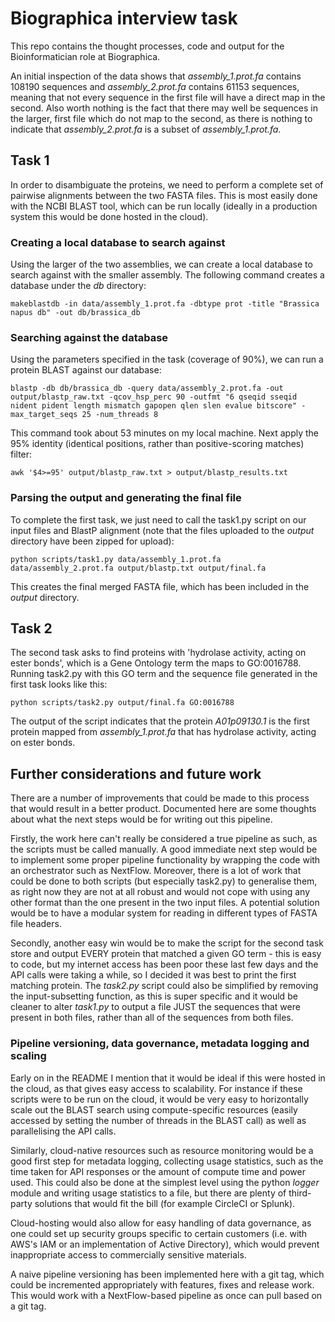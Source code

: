 # Biographica interview task

This repo contains the thought processes, code and output for the Bioinformatician role at Biographica.

An initial inspection of the data shows that *assembly_1.prot.fa* contains 108190 sequences and *assembly_2.prot.fa* 
contains 61153 sequences, meaning that not every sequence in the first file will have a direct map in the second. Also
worth nothing is the fact that there may well be sequences in the larger, first file which do not map to the second, as
there is nothing to indicate that *assembly_2.prot.fa* is a subset of *assembly_1.prot.fa*.


## Task 1

In order to disambiguate the proteins, we need to perform a complete set of pairwise alignments between the two FASTA 
files. This is most easily done with the NCBI BLAST tool, which can be run locally (ideally in a production system this
would be done hosted in the cloud).

### Creating a local database to search against

Using the larger of the two assemblies, we can create a local database to search against with the smaller assembly. The
following command creates a database under the *db* directory:

`makeblastdb -in data/assembly_1.prot.fa -dbtype prot -title "Brassica napus db" -out db/brassica_db`

### Searching against the database

Using the parameters specified in the task (coverage of 90%), we can run a protein BLAST against our database:

`blastp -db db/brassica_db -query data/assembly_2.prot.fa -out output/blastp_raw.txt -qcov_hsp_perc 90 -outfmt "6 qseqid sseqid nident pident length mismatch gapopen qlen slen evalue bitscore" -max_target_seqs 25 -num_threads 8`

This command took about 53 minutes on my local machine. Next apply the 95% identity (identical positions, rather than 
positive-scoring matches) filter:

`awk '$4>=95' output/blastp_raw.txt > output/blastp_results.txt`

### Parsing the output and generating the final file

To complete the first task, we just need to call the task1.py script on our input files and BlastP alignment (note that 
the files uploaded to the *output* directory have been zipped for upload):

`python scripts/task1.py data/assembly_1.prot.fa data/assembly_2.prot.fa output/blastp.txt output/final.fa`

This creates the final merged FASTA file, which has been included in the *output* directory.


## Task 2

The second task asks to find proteins with 'hydrolase activity, acting on ester bonds', which is a Gene Ontology term
the maps to GO:0016788. Running task2.py with this GO term and the sequence file generated in the first task looks like
this:

`python scripts/task2.py output/final.fa GO:0016788`

The output of the script indicates that the protein _A01p09130.1_ is the first protein mapped from _assembly_1.prot.fa_
that has hydrolase activity, acting on ester bonds.


## Further considerations and future work

There are a number of improvements that could be made to this process that would result in a better product. 
Documented here are some thoughts about what the next steps would be for writing out this pipeline.

Firstly, the work here can't really be considered a true pipeline as such, as the scripts must be called manually. A 
good immediate next step would be to implement some proper pipeline functionality by wrapping the code with an 
orchestrator such as NextFlow. Moreover, there is a lot of work that could be done to both scripts (but especially 
task2.py) to generalise them, as right now they are not at all robust and would not cope with using any other format 
than the one present in the two input files. A potential solution would be to have a modular system for reading in
different types of FASTA file headers.

Secondly, another easy win would be to make the script for the second task store and output EVERY protein that matched
a given GO term - this is easy to code, but my internet access has been poor these last few days and the API calls were
taking a while, so I decided it was best to print the first matching protein. The _task2.py_ script could also be
simplified by removing the input-subsetting function, as this is super specific and it would be cleaner to alter
_task1.py_ to output a file JUST the sequences that were present in both files, rather than all of the sequences from 
both files.

### Pipeline versioning, data governance, metadata logging and scaling

Early on in the README I mention that it would be ideal if this were hosted in the cloud, as that gives easy access to 
scalability. For instance if these scripts were to be run on the cloud, it would be very easy to horizontally scale out 
the BLAST search using compute-specific resources (easily accessed by setting the number of threads in the BLAST call) 
as well as parallelising the API calls.

Similarly, cloud-native resources such as resource monitoring would be a good first step for metadata logging, 
collecting usage statistics, such as the time taken for API responses or the amount of compute time and power used. 
This could also be done at the simplest level using the python _logger_ module and writing usage statistics to a file,
but there are plenty of third-party solutions that would fit the bill (for example CircleCI or Splunk).

Cloud-hosting would also allow for easy handling of data governance, as one could set up security groups specific to 
certain customers (i.e. with AWS's IAM or an implementation of Active Directory), which would prevent inappropriate 
access to commercially sensitive materials. 

A naive pipeline versioning has been implemented here with a git tag, which could be incremented appropriately with 
features, fixes and release work. This would work with a NextFlow-based pipeline as once can pull based on a git tag.